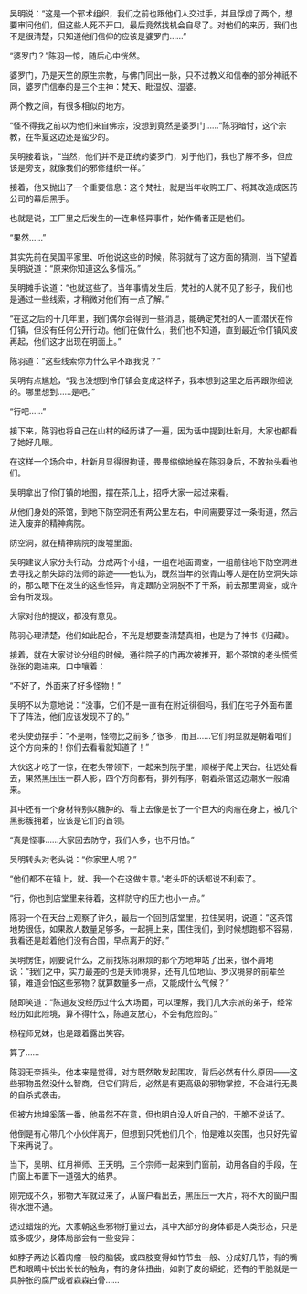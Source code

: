吴明说：“这是一个邪术组织，我们之前也跟他们人交过手，并且俘虏了两个，想要审问他们，但这些人死不开口，最后竟然找机会自尽了。对他们的来历，我们也不是很清楚，只知道他们信仰的应该是婆罗门……”

“婆罗门？”陈羽一惊，随后心中恍然。

婆罗门，乃是天竺的原生宗教，与佛门同出一脉，只不过教义和信奉的部分神祇不同，婆罗门信奉的是三个主神：梵天、毗湿奴、湿婆。

两个教之间，有很多相似的地方。

“怪不得我之前以为他们来自佛宗，没想到竟然是婆罗门……“陈羽暗忖，这个宗教，在华夏这边还是蛮少的。

吴明接着说，“当然，他们并不是正统的婆罗门，对于他们，我也了解不多，但应该是旁支，就像我们的邪修组织一样。”

接着，他又抛出了一个重要信息：这个梵社，就是当年收购工厂、将其改造成医药公司的幕后黑手。

也就是说，工厂里之后发生的一连串怪异事件，始作俑者正是他们。

“果然……”

其实先前在吴国平家里、听他说这些的时候，陈羽就有了这方面的猜测，当下望着吴明说道：“原来你知道这么多情况。”

吴明摊手说道：“也就这些了。当年事情发生后，梵社的人就不见了影子，我们也是通过一些线索，才稍微对他们有一点了解。”

“在这之后的十几年里，我们偶尔会得到一些消息，能确定梵社的人一直潜伏在伶仃镇，但没有任何公开行动。他们在做什么，我们也不知道，直到最近伶仃镇风波再起，他们这才出现在明面上。”

陈羽道：“这些线索你为什么早不跟我说？”

吴明有点尴尬，“我也没想到伶仃镇会变成这样子，我本想到这里之后再跟你细说的。哪里想到……是吧。”

“行吧……”

接下来，陈羽也将自己在山村的经历讲了一遍，因为话中提到杜新月，大家也都看了她好几眼。

在这样一个场合中，杜新月显得很拘谨，畏畏缩缩地躲在陈羽身后，不敢抬头看他们。

吴明拿出了伶仃镇的地图，摆在茶几上，招呼大家一起过来看。

从他们身处的茶馆，到地下防空洞还有两公里左右，中间需要穿过一条街道，然后进入废弃的精神病院。

防空洞，就在精神病院的废墟里面。

吴明建议大家分头行动，分成两个小组，一组在地面调查，一组前往地下防空洞进去寻找之前失踪的法师的踪迹——他认为，既然当年的张青山等人是在防空洞失踪的，那么眼下在发生的这些怪异，肯定跟防空洞脱不了干系，前去那里调查，或许会有所发现。

大家对他的提议，都没有意见。

陈羽心理清楚，他们如此配合，不光是想要查清楚真相，也是为了神书《归藏》。

接着，就在大家讨论分组的时候，通往院子的门再次被推开，那个茶馆的老头慌慌张张的跑进来，口中嚷着：

“不好了，外面来了好多怪物！”

吴明不以为意地说：“没事，它们不是一直有在附近徘徊吗，我们在宅子外面布置下了阵法，他们应该发现不了的。”

老头使劲摆手：“不是啊，怪物比之前多了很多，而且……它们明显就是朝着咱们这个方向来的！你们去看看就知道了！”

大伙这才吃了一惊，在老头带领下，一起来到院子里，顺梯子爬上天台。往远处看去，果然黑压压一群人影，四个方向都有，排列有序，朝着茶馆这边潮水一般涌来。

其中还有一个身材特别以臃肿的、看上去像是长了一个巨大的肉瘤在身上，被几个黑影簇拥着，应该是它们的首领。

“真是怪事……大家回去防守，我们人多，也不用怕。”

吴明转头对老头说：“你家里人呢？”

“他们都不在镇上，就、我一个在这做生意。”老头吓的话都说不利索了。

“行，你也到店堂里来待着，这样防守的压力也小一点。”

陈羽一个在天台上观察了许久，最后一个回到店堂里，拉住吴明，说道：“这茶馆地势很低，如果敌人数量足够多，一起拥上来，围住我们，到时候想跑都不容易，我看还是趁着他们没有合围，早点离开的好。”

吴明愣住，刚要说什么，之前找陈羽麻烦的那个方地坤站了出来，很不屑地说：“我们之中，实力最差的也是天师境界，还有几位地仙、罗汉境界的前辈坐镇，难道会怕这些邪物？就算数量多一点，又能成什么气候？”

随即笑道：“陈道友没经历过什么大场面，可以理解，我们几大宗派的弟子，经常经历如此险境，算不得什么，陈道友放心，不会有危险的。”

杨程师兄妹，也是跟着露出笑容。

算了……

陈羽无奈摇头，他本来是觉得，对方既然敢发起围攻，背后必然有什么原因——这些邪物虽然没什么智商，但它们背后，必然是有更高级的邪物掌控，不会进行无畏的自杀式袭击。

但被方地坤奚落一番，他虽然不在意，但也明白没人听自己的，干脆不说话了。

他倒是有心带几个小伙伴离开，但想到只凭他们几个，怕是难以突围，也只好先留下来再说了。

当下，吴明、红月禅师、王天明，三个宗师一起来到门窗前，动用各自的手段，在门窗上布置下一道强大的结界。

刚完成不久，邪物大军就过来了，从窗户看出去，黑压压一大片，将不大的窗户围得水泄不通。

透过蜡烛的光，大家朝这些邪物打量过去，其中大部分的身体都是人类形态，只是或多或少，身体局部会有一些变异：

如脖子两边长着肉瘤一般的脑袋，或四肢变得如竹节虫一般、分成好几节，有的嘴巴和眼睛中长出长长的触角，有的身体扭曲，如剥了皮的蟒蛇，还有的干脆就是一具肿胀的腐尸或者森森白骨……
